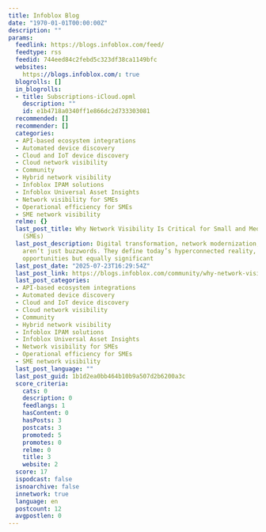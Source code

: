 ```yaml
---
title: Infoblox Blog
date: "1970-01-01T00:00:00Z"
description: ""
params:
  feedlink: https://blogs.infoblox.com/feed/
  feedtype: rss
  feedid: 744eed84c2febd5c323df38ca1149bfc
  websites:
    https://blogs.infoblox.com/: true
  blogrolls: []
  in_blogrolls:
  - title: Subscriptions-iCloud.opml
    description: ""
    id: e1b4718a0340ff1e866dc2d733303081
  recommended: []
  recommender: []
  categories:
  - API-based ecosystem integrations
  - Automated device discovery
  - Cloud and IoT device discovery
  - Cloud network visibility
  - Community
  - Hybrid network visibility
  - Infoblox IPAM solutions
  - Infoblox Universal Asset Insights
  - Network visibility for SMEs
  - Operational efficiency for SMEs
  - SME network visibility
  relme: {}
  last_post_title: Why Network Visibility Is Critical for Small and Medium-Sized Enterprises
    (SMEs)
  last_post_description: Digital transformation, network modernization, cloud-first—these
    aren’t just buzzwords. They define today’s hyperconnected reality, creating immense
    opportunities but equally significant
  last_post_date: "2025-07-23T16:29:54Z"
  last_post_link: https://blogs.infoblox.com/community/why-network-visibility-is-critical-for-small-and-medium-sized-enterprises-smes/
  last_post_categories:
  - API-based ecosystem integrations
  - Automated device discovery
  - Cloud and IoT device discovery
  - Cloud network visibility
  - Community
  - Hybrid network visibility
  - Infoblox IPAM solutions
  - Infoblox Universal Asset Insights
  - Network visibility for SMEs
  - Operational efficiency for SMEs
  - SME network visibility
  last_post_language: ""
  last_post_guid: 1b1d2ea0bb464b10b9a507d2b6200a3c
  score_criteria:
    cats: 0
    description: 0
    feedlangs: 1
    hasContent: 0
    hasPosts: 3
    postcats: 3
    promoted: 5
    promotes: 0
    relme: 0
    title: 3
    website: 2
  score: 17
  ispodcast: false
  isnoarchive: false
  innetwork: true
  language: en
  postcount: 12
  avgpostlen: 0
---
```

